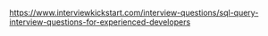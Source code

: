 https://www.interviewkickstart.com/interview-questions/sql-query-interview-questions-for-experienced-developers